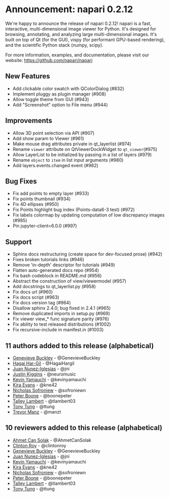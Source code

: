 # Announcement: napari 0.2.12

We're happy to announce the release of napari 0.2.12! napari is a fast, interactive, multi-dimensional image viewer for Python. It's designed for browsing, annotating, and analyzing large multi-dimensional images. It's built on top of Qt (for the GUI), vispy (for performant GPU-based rendering), and the scientific Python stack (numpy, scipy).

For more information, examples, and documentation, please visit our website: https://github.com/napari/napari

## New Features
- Add clickable color swatch with QColorDialog (#832)
- Implement pluggy as plugin manager (#908)
- Allow toggle theme from GUI (#943)
- Add "Screenshot" option to File menu (#944)

## Improvements
- Allow 3D point selection via API (#907)
- Add show param to Viewer (#961)
- Make mouse drag attributes private in qt_layerlist (#974)
- Rename `viewer` attribute on QtViewerDockWidget to `qt_viewer`(#975)
- Allow LayerList to be initialized by passing in a list of layers (#979)
- Rename `object` to `item` in list input arguments (#980)
- Add layers.events.changed event (#982)

## Bug Fixes
- Fix add points to empty layer (#933)
- Fix points thumbnail (#934)
- Fix 4D ellipses (#950)
- Fix Points highlight bug index (Points-data6-3 test) (#972)
- Fix labels colormap by updating computation of low discrepancy images (#985)
- Pin jupyter-client<6.0.0 (#997)

## Support
- Sphinx docs restructuring (create space for dev-focused prose) (#942)
- Fixes broken tutorials links (#946)
- Remove 'in-depth' descriptor for tutorials (#949)
- Flatten auto-generated docs repo (#954)
- Fix bash codeblock in README.md (#956)
- Abstract the construction of view/viewermodel (#957)
- Add docstrings to qt_layerlist.py (#958)
- Fix docs url (#960)
- Fix docs script (#963)
- Fix docs version tag (#964)
- Disallow sphinx 2.4.0; bug fixed in 2.4.1 (#965)
- Remove duplicated imports in setup.py (#969)
- Fix viewer view_* func signature parity (#976)
- Fix ability to test released distributions (#1002)
- Fix recursive-include in manifest.in (#1003)

## 11 authors added to this release (alphabetical)
- [Genevieve Buckley](https://github.com/napari/napari/commits?author=GenevieveBuckley) - @GenevieveBuckley
- [Hagai Har-Gil](https://github.com/napari/napari/commits?author=HagaiHargil) - @HagaiHargil
- [Juan Nunez-Iglesias](https://github.com/napari/napari/commits?author=jni) - @jni
- [Justin Kiggins](https://github.com/napari/napari/commits?author=neuromusic) - @neuromusic
- [Kevin Yamauchi](https://github.com/napari/napari/commits?author=kevinyamauchi) - @kevinyamauchi
- [Kira Evans](https://github.com/napari/napari/commits?author=kne42) - @kne42
- [Nicholas Sofroniew](https://github.com/napari/napari/commits?author=sofroniewn) - @sofroniewn
- [Peter Boone](https://github.com/napari/napari/commits?author=boonepeter) - @boonepeter
- [Talley Lambert](https://github.com/napari/napari/commits?author=tlambert03) - @tlambert03
- [Tony Tung](https://github.com/napari/napari/commits?author=ttung) - @ttung
- [Trevor Manz](https://github.com/napari/napari/commits?author=manzt) - @manzt

## 10 reviewers added to this release (alphabetical)
- [Ahmet Can Solak](https://github.com/napari/napari/commits?author=AhmetCanSolak) - @AhmetCanSolak
- [Clinton Roy](https://github.com/napari/napari/commits?author=clintonroy) - @clintonroy
- [Genevieve Buckley](https://github.com/napari/napari/commits?author=GenevieveBuckley) - @GenevieveBuckley
- [Juan Nunez-Iglesias](https://github.com/napari/napari/commits?author=jni) - @jni
- [Kevin Yamauchi](https://github.com/napari/napari/commits?author=kevinyamauchi) - @kevinyamauchi
- [Kira Evans](https://github.com/napari/napari/commits?author=kne42) - @kne42
- [Nicholas Sofroniew](https://github.com/napari/napari/commits?author=sofroniewn) - @sofroniewn
- [Peter Boone](https://github.com/napari/napari/commits?author=boonepeter) - @boonepeter
- [Talley Lambert](https://github.com/napari/napari/commits?author=tlambert03) - @tlambert03
- [Tony Tung](https://github.com/napari/napari/commits?author=ttung) - @ttung
